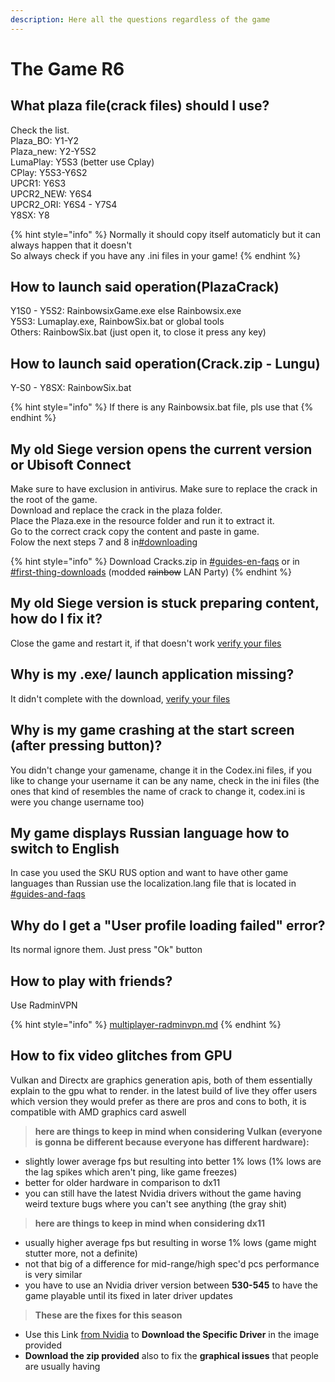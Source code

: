 ```yaml
---
description: Here all the questions regardless of the game
---
```


# The Game R6

## What plaza file(crack files) should I use?

Check the list.\
Plaza\_BO: Y1-Y2\
Plaza\_new: Y2-Y5S2\
LumaPlay: Y5S3 (better use Cplay)\
CPlay: Y5S3-Y6S2\
UPCR1: Y6S3\
UPCR2\_NEW: Y6S4\
UPCR2\_ORI: Y6S4 - Y7S4\
Y8SX: Y8

{% hint style="info" %}
Normally it should copy itself automaticly but it can always happen that it doesn't\
So always check if you have any .ini files in your game!
{% endhint %}

## How to launch said operation(PlazaCrack)

Y1S0 - Y5S2: RainbowsixGame.exe else Rainbowsix.exe\
Y5S3: Lumaplay.exe, RainbowSix.bat or global tools\
Others: RainbowSix.bat (just open it, to close it press any key)

## How to launch said operation(Crack.zip - Lungu)

Y-S0 - Y8SX: RainbowSix.bat

{% hint style="info" %}
If there is any Rainbowsix.bat file, pls use that
{% endhint %}

## My old Siege version opens the current version or Ubisoft Connect

Make sure to have exclusion in antivirus. Make sure to replace the crack in the root of the game.\
Download and replace the crack in the plaza folder.\
Place the Plaza.exe in the resource folder and run it to extract it.\
Go to the correct crack copy the content and paste in game.\
Folow the next steps 7 and 8 in[#downloading](../how-to-download.md#downloading "mention")

{% hint style="info" %}
Download Cracks.zip in [#guides-en-faqs](https://discord.com/channels/1092820800203141130/1092835326692691978) or in [#first-thing-downloads](https://discord.com/channels/783407263141855284/1024988042961883136) (modded ~~rainbow~~ LAN Party)
{% endhint %}

## My old Siege version is stuck preparing content, how do I fix it?

Close the game and restart it, if that doesn't work [verify your files](r6downloader-r6manifest.md#how-do-i-verify-my-game-files-and-what-is-the-meaning-of-verify)

## Why is my .exe/ launch application missing?

It didn't complete with the download, [verify your files](r6downloader-r6manifest.md#how-do-i-verify-my-game-files-and-what-is-the-meaning-of-verify)

## Why is my game crashing at the start screen (after pressing button)?

You didn't change your gamename, change it in the Codex.ini files, if you like to change your username it can be any name, check in the ini files (the ones that kind of resembles the name of crack to change it, codex.ini is were you change username too)

## My game displays Russian language how to switch to English

In case you used the SKU RUS option and want to have other game languages than Russian use the localization.lang file that is located in [#guides-and-faqs](https://discord.com/channels/1092820800203141130/1092835326692691978)

## Why do I get a "User profile loading failed" error?

Its normal ignore them. Just press "Ok" button

## How to play with friends?

Use RadminVPN

{% hint style="info" %}
[multiplayer-radminvpn.md](multiplayer-radminvpn.md "mention")
{% endhint %}

## How to fix video glitches from GPU

Vulkan and Directx are graphics generation apis, both of them essentially explain to the gpu what to render. in the latest build of live they offer users which version they would prefer as there are pros and cons to both, it is compatible with AMD graphics card aswell

> **here are things to keep in mind when considering Vulkan (everyone is gonna be different because everyone has different hardware):**

* slightly lower average fps but resulting into better 1% lows (1% lows are the lag spikes which aren't ping, like game freezes)
* better for older hardware in comparison to dx11
* you can still have the latest Nvidia drivers without the game having weird texture bugs where you can't see anything (the gray shit)

> **here are things to keep in mind when considering dx11**

* usually higher average fps but resulting in worse 1% lows (game might stutter more, not a definite)
* not that big of a difference for mid-range/high spec'd pcs performance is very similar
* you have to use an Nvidia driver version between **530-545** to have the game playable until its fixed in later driver updates

> **These are the fixes for this season**

* Use this Link [from Nvidia](https://www.nvidia.com/download/find.aspx) to **Download the Specific Driver** in the image provided
* **Download the zip provided** also to fix the **graphical issues** that people are usually having
